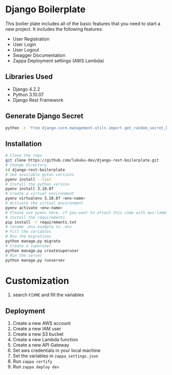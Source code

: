 
# Django Boilerplate
This boilier plate includes all of the basic features that you need to start a new project. It includes the following features:
- User Registration
- User Login
- User Logout
- Swagger Documentation
- Zappa Deployment settings (AWS Lambda)


## Libraries Used
- Django 4.2.2
- Python 3.10.07
- Django Rest Framework

## Generate Django Secret
```bash
python -c 'from django.core.management.utils import get_random_secret_key; print(get_random_secret_key())'
```

## Installation
```bash
# Clone the repo
git clone https://github.com/lukuku-dev/django-rest-boilerplate.git
# Change directory
cd django-rest-boilerplate
# See available pyton versions
pyenv install --list
# Install the python version
pyenv install 3.10.07
# Create a virtual environment
pyenv virtualenv 3.10.07 <env-name>
# Activate the virtual environment
pyenv activate <env-name>
# Please use pyenv here, if you want to attach this code with aws-lambda
# Install the requirements
pip install -r requirements.txt
# rename .env.example to .env
# Fill the variables
# Run the migrations
python manage.py migrate
# Create a superuser
python manage.py createsuperuser
# Run the server
python manage.py runserver
```
# Customization
1. search `FIXME` and fill the variables

## Deployment
1. Create a new AWS account
2. Create a new IAM user
3. Create a new S3 bucket
4. Create a new Lambda function
5. Create a new API Gateway
6. Set aws credentials in your local machine
7. Set the variables in `zappa_settings.json`
8. Run `zappa certify`
9. Run `zappa deploy dev`